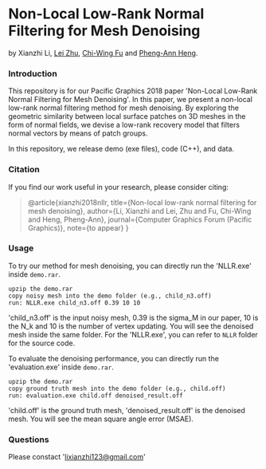 # Non-Local Low-Rank Normal Filtering for Mesh Denoising
by Xianzhi Li, [Lei Zhu](http://appsrv.cse.cuhk.edu.hk/~lzhu/), [Chi-Wing Fu](https://www.cse.cuhk.edu.hk/~cwfu/) and [Pheng-Ann Heng](http://www.cse.cuhk.edu.hk/~pheng/).

### Introduction
This repository is for our Pacific Graphics 2018 paper 'Non-Local Low-Rank Normal Filtering for Mesh Denoising'. In this paper, we present a non-local low-rank normal filtering method for mesh denoising. By exploring the geometric similarity between local surface patches on 3D meshes in the form of normal fields, we devise a low-rank recovery model that filters normal vectors by means of patch groups.

In this repository, we release demo (exe files), code (C++), and data. 

### Citation
If you find our work useful in your research, please consider citing:
> @article{xianzhi2018nllr,
title={Non-local low-rank normal filtering for mesh denoising},
author={Li, Xianzhi and Lei, Zhu and Fu, Chi-Wing and Heng, Pheng-Ann},
journal={Computer Graphics Forum (Pacific Graphics)},
note={to appear}
}

### Usage
To try our method for mesh denoising, you can directly run the 'NLLR.exe' inside `demo.rar`.
```
upzip the demo.rar
copy noisy mesh into the demo folder (e.g., child_n3.off)
run: NLLR.exe child_n3.off 0.39 10 10
```
'child_n3.off' is the input noisy mesh, 0.39 is the sigma_M in our paper, 10 is the N_k and 10 is the number of vertex updating. You will see the denoised mesh inside the same folder. For the 'NLLR.exe', you can refer to `NLLR` folder for the source code.

To evaluate the denoising performance, you can directly run the 'evaluation.exe' inside `demo.rar`.
```
upzip the demo.rar
copy ground truth mesh into the demo folder (e.g., child.off)
run: evaluation.exe child.off denoised_result.off
```
'child.off' is the ground truth mesh, 'denoised_result.off' is the denoised mesh. You will see the mean square angle error (MSAE).

### Questions
Please constact 'lixianzhi123@gmail.com'

